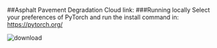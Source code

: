##Asphalt Pavement Degradation
Cloud link: 
###Running locally
Select your preferences of PyTorch and run the install command in: https://pytorch.org/

![download](https://user-images.githubusercontent.com/65142149/213781019-b07e0ac4-1846-490c-9804-e653e32387c7.png)
